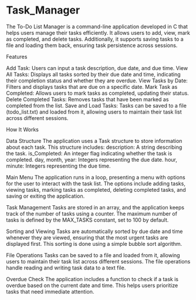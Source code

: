 # Task_Manager
The To-Do List Manager is a command-line application developed in C that helps users manage their tasks efficiently. It allows users to add, view, mark as completed, and delete tasks. Additionally, it supports saving tasks to a file and loading them back, ensuring task persistence across sessions.

Features

Add Task: Users can input a task description, due date, and due time.
View All Tasks: Displays all tasks sorted by their due date and time, indicating their completion status and whether they are overdue.
View Tasks by Date: Filters and displays tasks that are due on a specific date.
Mark Task as Completed: Allows users to mark tasks as completed, updating their status.
Delete Completed Tasks: Removes tasks that have been marked as completed from the list.
Save and Load Tasks: Tasks can be saved to a file (todo_list.txt) and loaded from it, allowing users to maintain their task list across different sessions.

How It Works

Data Structure
The application uses a Task structure to store information about each task. This structure includes:
description: A string describing the task.
is_Completed: An integer flag indicating whether the task is completed.
day, month, year: Integers representing the due date.
hour, minute: Integers representing the due time.

Main Menu
The application runs in a loop, presenting a menu with options for the user to interact with the task list. The options include adding tasks, viewing tasks, marking tasks as completed, deleting completed tasks, and saving or exiting the application.

Task Management
Tasks are stored in an array, and the application keeps track of the number of tasks using a counter. The maximum number of tasks is defined by the MAX_TASKS constant, set to 100 by default.

Sorting and Viewing
Tasks are automatically sorted by due date and time whenever they are viewed, ensuring that the most urgent tasks are displayed first. This sorting is done using a simple bubble sort algorithm.

File Operations
Tasks can be saved to a file and loaded from it, allowing users to maintain their task list across different sessions. The file operations handle reading and writing task data to a text file.

Overdue Check
The application includes a function to check if a task is overdue based on the current date and time. This helps users prioritize tasks that need immediate attention.
